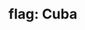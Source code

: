 ---
layout: flags
title: "flag: Cuba"
emoji: flag_cuba
permalink: 🇨🇺.html
image: assets/img/3moji/flag_cuba.png
---